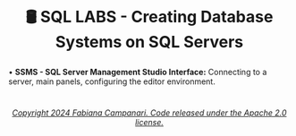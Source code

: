 <br>

# <p align="center"> 🛢️ SQL LABS - Creating Database Systems  on SQL Servers




•	**SSMS - SQL Server Management Studio Interface:** Connecting to a server, main panels, configuring the editor environment.
#



###### <p align="center"> [Copyright 2024 Fabiana Campanari. Code released under the Apache 2.0 license.](https://github.com/FabianaCampanari/SQL_LABS/blob/5a8f935d961852f4801c868033cbdeb53e003b80/LICENSE)

